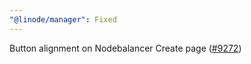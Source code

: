 ```yaml
---
"@linode/manager": Fixed
---
```


Button alignment on Nodebalancer Create page  ([#9272](https://github.com/linode/manager/pull/9272))
